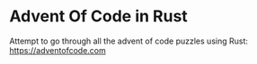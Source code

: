 # Advent Of Code in Rust

Attempt to go through all the advent of code puzzles using Rust: https://adventofcode.com
